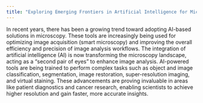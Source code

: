 ```yaml
---
title: "Exploring Emerging Frontiers in Artificial Intelligence for Microscopy: An Overview of Trends and Innovations"
---
```

 In recent years, there has been a growing trend toward adopting AI-based solutions in microscopy. These tools are increasingly being used for optimizing image acquisition (smart microscopy) and improving the overall efficiency and precision of image analysis workflows. The integration of artificial intelligence (AI) is now transforming the microscopy landscape, acting as a “second pair of eyes” to enhance image analysis. AI-powered tools are being trained to perform complex tasks such as object and image classification, segmentation, image restoration, super-resolution imaging, and virtual staining. These advancements are proving invaluable in areas like patient diagnostics and cancer research, enabling scientists to achieve higher resolution and gain faster, more accurate insights.



